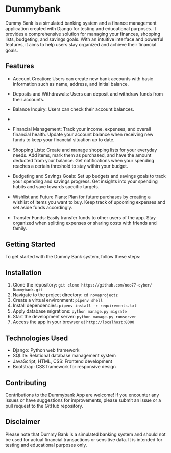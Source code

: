 # Dummybank

Dummy Bank is a simulated banking system and a finance management application created with Django for testing and educational purposes. It provides a comprehensive solution for managing your finances, shopping lists, budgeting, and savings goals. With an intuitive interface and powerful features, it aims to help users stay organized and achieve their financial goals. 

## Features

- Account Creation: Users can create new bank accounts with basic information such as name, address, and initial balance.

- Deposits and Withdrawals: Users can deposit and withdraw funds from their accounts.

- Balance Inquiry: Users can check their account balances.
- 
- Financial Management: Track your income, expenses, and overall financial health. Update your account balance when receiving new funds to keep your financial situation up to date.

- Shopping Lists: Create and manage shopping lists for your everyday needs. Add items, mark them as purchased, and have the amount deducted from your balance. Get notifications when your spending reaches a certain threshold to stay within your budget.

- Budgeting and Savings Goals: Set up budgets and savings goals to track your spending and savings progress. Get insights into your spending habits and save towards specific targets.

- Wishlist and Future Plans: Plan for future purchases by creating a wishlist of items you want to buy. Keep track of upcoming expenses and set aside funds accordingly.

- Transfer Funds: Easily transfer funds to other users of the app. Stay organized when splitting expenses or sharing costs with friends and family.

## Getting Started

To get started with the Dummy Bank system, follow these steps:

## Installation
1. Clone the repository: `git clone https://github.com/neo77-cyber/ Dummybank.git`
2. Navigate to the project directory: `cd novaprojectz`
3. Create a virtual environment: `pipenv shell`
5. Install dependencies: `pipenv install -r requirements.txt`
6. Apply database migrations: `python manage.py migrate`
7. Start the development server: `python manage.py runserver`
8. Access the app in your browser at `http://localhost:8000`


## Technologies Used
- Django: Python web framework
- SQLite: Relational database management system
- JavaScript, HTML, CSS: Frontend development
- Bootstrap: CSS framework for responsive design

## Contributing
Contributions to the Dummybank App are welcome! If you encounter any issues or have suggestions for improvements, please submit an issue or a pull request to the GitHub repository.


## Disclaimer

Please note that Dummy Bank is a simulated banking system and should not be used for actual financial transactions or sensitive data. It is intended for testing and educational purposes only.
